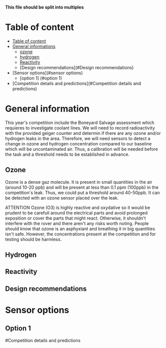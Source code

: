 **This file should be split into multiples**

# Table of content

- [Table of content](#table-of-content)
- [General informations](#general-information)
  - [ozone](#ozone)
  - [hydrogen](#hydrogen)
  - [Reactivity](#reactivity)
  - [Design recommendations](#Design recommendations)
- [Sensor options](#sensor options)
	- [option 1] (#option 1) 
- [Competition details and predictions](#Competition details and predictions)

# General information

This year's competition include the Boneyard Salvage assessment which requieres to investigate coolant lines. We will need to record radioactivity with the provided geiger counter and determin if there are any ozone and/or hydrogen leaks in the area. Therefore, we will need sensors to detect a change in ozone and hydrogen concentration compared to our baseline which will be uncontaminated air. Thus, a calibration will be needed before the task and a threshold needs to be established in advance.


## Ozone
Ozone is a dense gaz molecule. It is present in small quantities in the air (around 10-20 ppb) and will be present at less than 0.1 ppm (100ppb) in the competition's leak. Thus, we could put a threshold around 40-50ppb. It can be detected with an ozone sensor placed over the leak.

ATTENTION
Ozone (O3) is highly reactive and oxydative so it would be prudent to be carefull around the electrical parts and avoid prolonged exposition or cover the parts that might react. Otherwise, it shouldn't interfere with the rover and there aren't any risks worth noting. People should know that ozone is an asphyxiant and breathing it in big quantities isn't safe. However, the concentrations present at the competition and for testing should be harmless. 

## Hydrogen



## Reactivity


## Design recommendations




# Sensor options
## Option 1



#Competition details and predictions
